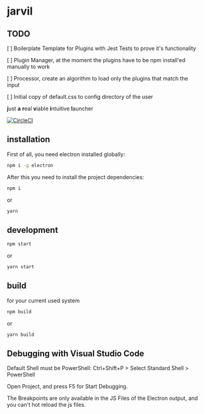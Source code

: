 # jarvil

## TODO

[ ] Boilerplate Template for Plugins with Jest Tests to prove it's functionality

[ ] Plugin Manager, at the moment the plugins have to be npm install'ed manually to work

[ ] Processor, create an algorithm to load only the plugins that match the input

[ ] Initial copy of default.css to config directory of the user

**j**ust **a** **r**eal **v**iable **i**ntuitive **l**auncher

[![CircleCI](https://circleci.com/gh/Sly321/jarvil.svg?style=svg)](https://circleci.com/gh/Sly321/jarvil)

## installation

First of all, you need electron installed globally:

```bash
npm i -g electron
```

After this you need to install the project dependencies:

```bash
npm i
```

or

```bash
yarn
```

## development

```bash
npm start
```

or

```bash
yarn start
```

## build

for your current used system

```bash
npm build
```

or

```bash
yarn build
```

## Debugging with Visual Studio Code

Default Shell must be PowerShell: Ctrl+Shift+P > Select Standard Shell > PowerShell

Open Project, and press F5 for Start Debugging.

The Breakpoints are only available in the JS Files of the Electron output, and you can't hot reload the js files.